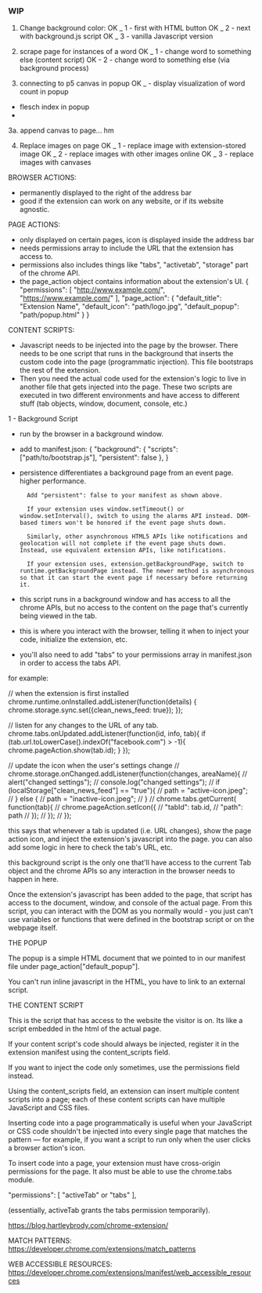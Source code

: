 ### WIP


1. Change background color:
OK _ 1 - first with HTML button
OK _ 2 - next with background.js script
OK _ 3 - vanilla Javascript version

2. scrape page for instances of a word
OK _ 1 - change word to something else (content script)
OK - 2 - change word to something else (via background process)

3. connecting to p5 canvas in popup
OK _ - display visualization of word count in popup
- flesch index in popup
- 

3a. append canvas to page... hm

4. Replace images on page
OK _ 1 - replace image with extension-stored image
OK _ 2 - replace images with other images online
OK _ 3 - replace images with canvases


BROWSER ACTIONS: 
- permanently displayed to the right of the address bar
- good if the extension can work on any website, or if its website agnostic.

PAGE ACTIONS:
- only displayed on certain pages, icon is displayed inside the address bar
- needs permissions array to include the URL that the extension has access to.
- permissions also includes things like "tabs", "activetab", "storage" part of the chrome API.
- the page_action object contains information about the extension's UI.
{
	"permissions": [
		"http://www.example.com/",
		"https://www.example.com/"
	],
	"page_action": {
		"default_title": "Extension Name",
		"default_icon": "path/logo.jpg",
		"default_popup": "path/popup.html"
	}
}

CONTENT SCRIPTS:
- Javascript needs to be injected into the page by the browser. There needs to be one script that runs in the background that inserts the custom code into the page (programmatic injection). This file bootstraps the rest of the extension.
- Then you need the actual code used for the extension's logic to live in another file that gets injected into the page. These two scripts are executed in two different environments and have access to different stuff (tab objects, window, document, console, etc.)

1 - Background Script
- run by the browser in a background window.
- add to manifest.json: 
{
	"background": {
		"scripts": ["path/to/bootstrap.js"],
		"persistent": false
	},
}
- persistence differentiates a background page from an event page. higher performance.

		Add "persistent": false to your manifest as shown above.

		If your extension uses window.setTimeout() or window.setInterval(), switch to using the alarms API instead. DOM-based timers won't be honored if the event page shuts down.

		Similarly, other asynchronous HTML5 APIs like notifications and geolocation will not complete if the event page shuts down. Instead, use equivalent extension APIs, like notifications.

		If your extension uses, extension.getBackgroundPage, switch to runtime.getBackgroundPage instead. The newer method is asynchronous so that it can start the event page if necessary before returning it.


- this script runs in a background window and has access to all the chrome APIs, but no access to the content on the page that's currently being viewed in the tab.
- this is where you interact with the browser, telling it when to inject your code, initialize the extension, etc.
- you'll also need to add "tabs" to your permissions array in manifest.json in order to access the tabs API.


for example:

// when the extension is first installed
chrome.runtime.onInstalled.addListener(function(details) {
    chrome.storage.sync.set({clean_news_feed: true});
});

// listen for any changes to the URL of any tab.
chrome.tabs.onUpdated.addListener(function(id, info, tab){
    if (tab.url.toLowerCase().indexOf("facebook.com") > -1){
        chrome.pageAction.show(tab.id);
    }
});


// update the icon when the user's settings change
// chrome.storage.onChanged.addListener(function(changes, areaName){
//     alert("changed settings");
//     console.log("changed settings");
//     if (localStorage["clean_news_feed"] == "true"){
//         path = "active-icon.jpeg";
//     } else {
//         path = "inactive-icon.jpeg";
//     }
//     chrome.tabs.getCurrent( function(tab){
//         chrome.pageAction.setIcon({
//             "tabId": tab.id,
//             "path": path
//         });
//     });
// });

this says that whenever a tab is updated (i.e. URL changes), show the page action icon, and inject the extension's javascript into the page. you can also add some logic in here to check the tab's URL, etc.

this background script is the only one that'll have access to the current Tab object and the chrome APIs so any interaction in the browser needs to happen in here.

Once the extension's javascript has been added to the page, that script has access to the document, window, and console of the actual page. From this script, you can interact with the DOM as you normally would - you just can't use variables or functions that were defined in the bootstrap script or on the webpage itself.

THE POPUP

The popup is a simple HTML document that we pointed to in our manifest file under page_action["default_popup"].

You can't run inline javascript in the HTML, you have to link to an external script.

THE CONTENT SCRIPT

This is the script that has access to the website the visitor is on. Its like a script embedded in the html of the actual page.

If your content script's code should always be injected, register it in the extension manifest using the content_scripts field.

If you want to inject the code only sometimes, use the permissions field instead.

Using the content_scripts field, an extension can insert multiple content scripts into a page; each of these content scripts can have multiple JavaScript and CSS files. 

Inserting code into a page programmatically is useful when your JavaScript or CSS code shouldn't be injected into every single page that matches the pattern — for example, if you want a script to run only when the user clicks a browser action's icon.

To insert code into a page, your extension must have cross-origin permissions for the page. It also must be able to use the chrome.tabs module. 

"permissions": [
  "activeTab"
  or 
  "tabs"
],

(essentially, activeTab grants the tabs permission temporarily).

https://blog.hartleybrody.com/chrome-extension/

MATCH PATTERNS: 
https://developer.chrome.com/extensions/match_patterns

WEB ACCESSIBLE RESOURCES:
https://developer.chrome.com/extensions/manifest/web_accessible_resources

